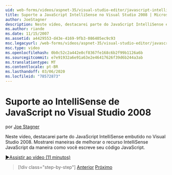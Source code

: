 ```yaml
---
uid: web-forms/videos/aspnet-35/visual-studio-editor/javascript-intellisense-support-in-visual-studio-2008
title: Suporte a JavaScript IntelliSense no Visual Studio 2008 | Microsoft Docs
author: JoeStagner
description: Neste vídeo, destacarei parte do JavaScript IntelliSense embutido no Visual Studio 2008. Vou mostrar maneiras de melhorar o IntelliSense JavaScript feito...
ms.author: riande
ms.date: 11/15/2007
ms.assetid: a4429553-d43e-4169-9fb3-086405ec9c93
msc.legacyurl: /web-forms/videos/aspnet-35/visual-studio-editor/javascript-intellisense-support-in-visual-studio-2008
msc.type: video
ms.openlocfilehash: 0b0c52c2a442e0cf8367fe168c6b2f99b1126a6b
ms.sourcegitcommit: e7e91932a6e91a63e2e46417626f39d6b244a3ab
ms.translationtype: MT
ms.contentlocale: pt-BR
ms.lasthandoff: 03/06/2020
ms.locfileid: "78572873"
---
```

# <a name="javascript-intellisense-support-in-visual-studio-2008"></a>Suporte ao IntelliSense de JavaScript no Visual Studio 2008

por [Joe Stagner](https://github.com/JoeStagner)

Neste vídeo, destacarei parte do JavaScript IntelliSense embutido no Visual Studio 2008. Mostrarei maneiras de melhorar o recurso IntelliSense JavaScript da maneira como você escreve seu código JavaScript.

[&#9654;Assistir ao vídeo (11 minutos)](https://channel9.msdn.com/Blogs/ASP-NET-Site-Videos/javascript-intellisense-support-in-visual-studio-2008)

> [!div class="step-by-step"]
> [Anterior](new-designer-support-in-visual-studio-2008.md)
> [Próximo](javascript-debugging-in-visual-studio-2008.md)
